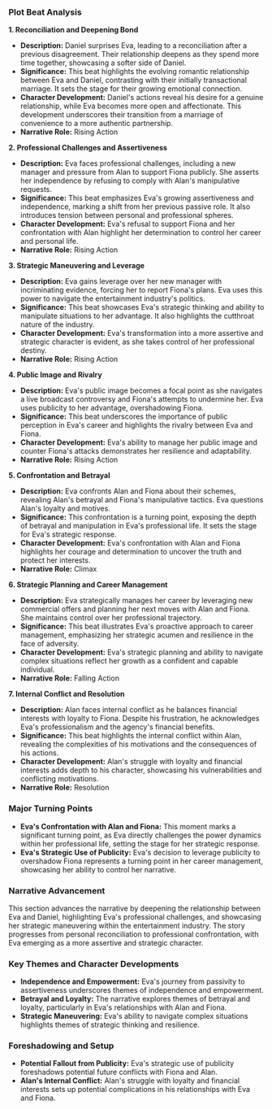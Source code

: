 ### Plot Beat Analysis

**1. Reconciliation and Deepening Bond**
- **Description:** Daniel surprises Eva, leading to a reconciliation after a previous disagreement. Their relationship deepens as they spend more time together, showcasing a softer side of Daniel.
- **Significance:** This beat highlights the evolving romantic relationship between Eva and Daniel, contrasting with their initially transactional marriage. It sets the stage for their growing emotional connection.
- **Character Development:** Daniel's actions reveal his desire for a genuine relationship, while Eva becomes more open and affectionate. This development underscores their transition from a marriage of convenience to a more authentic partnership.
- **Narrative Role:** Rising Action

**2. Professional Challenges and Assertiveness**
- **Description:** Eva faces professional challenges, including a new manager and pressure from Alan to support Fiona publicly. She asserts her independence by refusing to comply with Alan's manipulative requests.
- **Significance:** This beat emphasizes Eva's growing assertiveness and independence, marking a shift from her previous passive role. It also introduces tension between personal and professional spheres.
- **Character Development:** Eva's refusal to support Fiona and her confrontation with Alan highlight her determination to control her career and personal life.
- **Narrative Role:** Rising Action

**3. Strategic Maneuvering and Leverage**
- **Description:** Eva gains leverage over her new manager with incriminating evidence, forcing her to report Fiona's plans. Eva uses this power to navigate the entertainment industry's politics.
- **Significance:** This beat showcases Eva's strategic thinking and ability to manipulate situations to her advantage. It also highlights the cutthroat nature of the industry.
- **Character Development:** Eva's transformation into a more assertive and strategic character is evident, as she takes control of her professional destiny.
- **Narrative Role:** Rising Action

**4. Public Image and Rivalry**
- **Description:** Eva's public image becomes a focal point as she navigates a live broadcast controversy and Fiona's attempts to undermine her. Eva uses publicity to her advantage, overshadowing Fiona.
- **Significance:** This beat underscores the importance of public perception in Eva's career and highlights the rivalry between Eva and Fiona.
- **Character Development:** Eva's ability to manage her public image and counter Fiona's attacks demonstrates her resilience and adaptability.
- **Narrative Role:** Rising Action

**5. Confrontation and Betrayal**
- **Description:** Eva confronts Alan and Fiona about their schemes, revealing Alan's betrayal and Fiona's manipulative tactics. Eva questions Alan's loyalty and motives.
- **Significance:** This confrontation is a turning point, exposing the depth of betrayal and manipulation in Eva's professional life. It sets the stage for Eva's strategic response.
- **Character Development:** Eva's confrontation with Alan and Fiona highlights her courage and determination to uncover the truth and protect her interests.
- **Narrative Role:** Climax

**6. Strategic Planning and Career Management**
- **Description:** Eva strategically manages her career by leveraging new commercial offers and planning her next moves with Alan and Fiona. She maintains control over her professional trajectory.
- **Significance:** This beat illustrates Eva's proactive approach to career management, emphasizing her strategic acumen and resilience in the face of adversity.
- **Character Development:** Eva's strategic planning and ability to navigate complex situations reflect her growth as a confident and capable individual.
- **Narrative Role:** Falling Action

**7. Internal Conflict and Resolution**
- **Description:** Alan faces internal conflict as he balances financial interests with loyalty to Fiona. Despite his frustration, he acknowledges Eva's professionalism and the agency's financial benefits.
- **Significance:** This beat highlights the internal conflict within Alan, revealing the complexities of his motivations and the consequences of his actions.
- **Character Development:** Alan's struggle with loyalty and financial interests adds depth to his character, showcasing his vulnerabilities and conflicting motivations.
- **Narrative Role:** Resolution

### Major Turning Points

- **Eva's Confrontation with Alan and Fiona:** This moment marks a significant turning point, as Eva directly challenges the power dynamics within her professional life, setting the stage for her strategic response.
- **Eva's Strategic Use of Publicity:** Eva's decision to leverage publicity to overshadow Fiona represents a turning point in her career management, showcasing her ability to control her narrative.

### Narrative Advancement

This section advances the narrative by deepening the relationship between Eva and Daniel, highlighting Eva's professional challenges, and showcasing her strategic maneuvering within the entertainment industry. The story progresses from personal reconciliation to professional confrontation, with Eva emerging as a more assertive and strategic character.

### Key Themes and Character Developments

- **Independence and Empowerment:** Eva's journey from passivity to assertiveness underscores themes of independence and empowerment.
- **Betrayal and Loyalty:** The narrative explores themes of betrayal and loyalty, particularly in Eva's relationships with Alan and Fiona.
- **Strategic Maneuvering:** Eva's ability to navigate complex situations highlights themes of strategic thinking and resilience.

### Foreshadowing and Setup

- **Potential Fallout from Publicity:** Eva's strategic use of publicity foreshadows potential future conflicts with Fiona and Alan.
- **Alan's Internal Conflict:** Alan's struggle with loyalty and financial interests sets up potential complications in his relationships with Eva and Fiona.